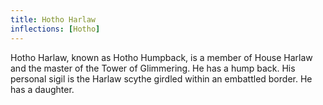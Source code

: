 ```yaml
---
title: Hotho Harlaw
inflections: [Hotho]
---
```


Hotho Harlaw, known as Hotho Humpback, is a member of House Harlaw and the master of the Tower of Glimmering. He has a hump back. His personal sigil is the Harlaw scythe girdled within an embattled border. He has a daughter. 


